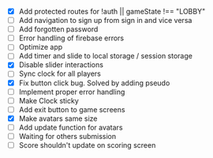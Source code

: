 - [x] Add protected routes for !auth || gameState !== "LOBBY"
- [ ] Add navigation to sign up from sign in and vice versa
- [ ] Add forgotten password
- [ ] Error handling of firebase errors
- [ ] Optimize app
- [ ] Add timer and slide to local storage / session storage
- [x] Disable slider interactions
- [ ] Sync clock for all players
- [x] Fix button click bug. Solved by adding pseudo
- [ ] Implement proper error handling
- [ ] Make Clock sticky
- [ ] Add exit button to game screens
- [x] Make avatars same size
- [ ] Add update function for avatars
- [ ] Waiting for others submission
- [ ] Score shouldn't update on scoring screen
